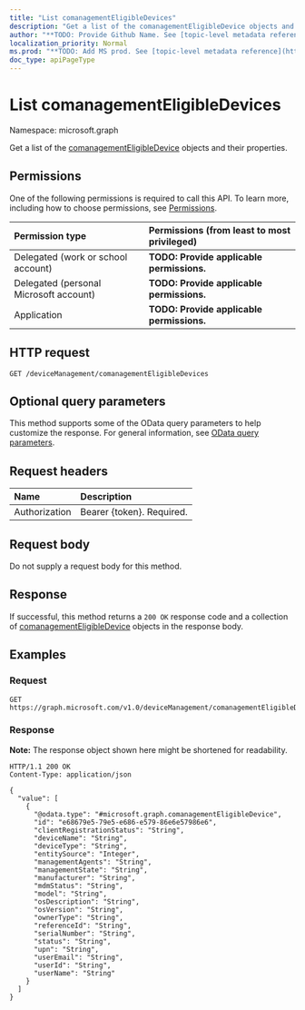 ```yaml
---
title: "List comanagementEligibleDevices"
description: "Get a list of the comanagementEligibleDevice objects and their properties."
author: "**TODO: Provide Github Name. See [topic-level metadata reference](https://msgo.azurewebsites.net/add/document/guidelines/metadata.html#topic-level-metadata)**"
localization_priority: Normal
ms.prod: "**TODO: Add MS prod. See [topic-level metadata reference](https://msgo.azurewebsites.net/add/document/guidelines/metadata.html#topic-level-metadata)**"
doc_type: apiPageType
---
```


# List comanagementEligibleDevices
Namespace: microsoft.graph



Get a list of the [comanagementEligibleDevice](../resources/comanagementeligibledevice.md) objects and their properties.

## Permissions
One of the following permissions is required to call this API. To learn more, including how to choose permissions, see [Permissions](/graph/permissions-reference).

|Permission type|Permissions (from least to most privileged)|
|:---|:---|
|Delegated (work or school account)|**TODO: Provide applicable permissions.**|
|Delegated (personal Microsoft account)|**TODO: Provide applicable permissions.**|
|Application|**TODO: Provide applicable permissions.**|

## HTTP request

<!-- {
  "blockType": "ignored"
}
-->
``` http
GET /deviceManagement/comanagementEligibleDevices
```

## Optional query parameters
This method supports some of the OData query parameters to help customize the response. For general information, see [OData query parameters](/graph/query-parameters).

## Request headers
|Name|Description|
|:---|:---|
|Authorization|Bearer {token}. Required.|

## Request body
Do not supply a request body for this method.

## Response

If successful, this method returns a `200 OK` response code and a collection of [comanagementEligibleDevice](../resources/comanagementeligibledevice.md) objects in the response body.

## Examples

### Request
<!-- {
  "blockType": "request",
  "name": "list_comanagementeligibledevice"
}
-->
``` http
GET https://graph.microsoft.com/v1.0/deviceManagement/comanagementEligibleDevices
```


### Response
**Note:** The response object shown here might be shortened for readability.
<!-- {
  "blockType": "response",
  "truncated": true,
  "@odata.type": "Collection(microsoft.graph.comanagementEligibleDevice)"
}
-->
``` http
HTTP/1.1 200 OK
Content-Type: application/json

{
  "value": [
    {
      "@odata.type": "#microsoft.graph.comanagementEligibleDevice",
      "id": "e68679e5-79e5-e686-e579-86e6e57986e6",
      "clientRegistrationStatus": "String",
      "deviceName": "String",
      "deviceType": "String",
      "entitySource": "Integer",
      "managementAgents": "String",
      "managementState": "String",
      "manufacturer": "String",
      "mdmStatus": "String",
      "model": "String",
      "osDescription": "String",
      "osVersion": "String",
      "ownerType": "String",
      "referenceId": "String",
      "serialNumber": "String",
      "status": "String",
      "upn": "String",
      "userEmail": "String",
      "userId": "String",
      "userName": "String"
    }
  ]
}
```

